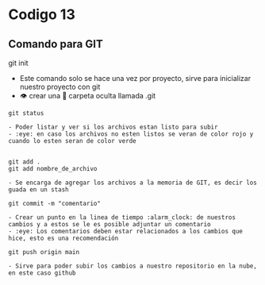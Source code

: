 # Codigo 13

## Comando para GIT

git init
- Este comando solo se hace una vez por proyecto, sirve para inicializar nuestro proyecto con git
- :eye: crear una :file_folder: carpeta oculta llamada 
.git
```
git status

- Poder listar y ver si los archivos estan listo para subir
- :eye: en caso los archivos no esten listos se veran de color rojo y cuando lo esten seran de color verde


git add .
git add nombre_de_archivo

- Se encarga de agregar los archivos a la memoria de GIT, es decir los guada en un stash

git commit -m "comentario"

- Crear un punto en la linea de tiempo :alarm_clock: de nuestros cambios y a estos se le es posible adjuntar un comentario
- :eye: Los comentarios deben estar relacionados a los cambios que hice, esto es una recomendación

git push origin main

- Sirve para poder subir los cambios a nuestro repositorio en la nube, en este caso github
```

